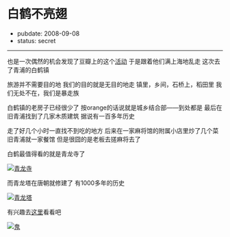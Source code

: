 # 白鹤不亮翅

- pubdate: 2008-09-08
- status: secret

--------------------------


也是一次偶然的机会发现了豆瓣上的这个[活动](http://www.douban.com/event/10188393/)
于是跟着他们满上海地乱走
这次去了青浦的白鹤镇

旅游并不需要目的地
我们的目的就是无目的地走
镇里，乡间，石桥上，稻田里
我们无处不在，我们是暴走族

白鹤镇的老房子已经很少了
按orange的话说就是城乡结合部——到处都是
最后在旧青浦找到了几家木质建筑
据说有一百多年历史

走了好几个小时一直找不到吃的地方
后来在一家麻将馆的附属小店里炒了几个菜
旧青浦就一家餐馆
但是很囧的是老板去搓麻将去了

白鹤最值得看的就是青龙寺了

[![青龙寺](http://farm4.static.flickr.com/3044/2839611995_b49813dbb6_m.jpg)](http://www.flickr.com/photos/popomore/2839611995/)

而青龙塔在唐朝就修建了
有1000多年的历史

[![青龙塔](http://farm4.static.flickr.com/3075/2839615073_d9f589755f_m.jpg)](http://www.flickr.com/photos/popomore/2839615073/)

有兴趣去[这里](http://www.douban.com/photos/album/11687646/)看看吧

[![鬼](http://farm4.static.flickr.com/3166/2840451336_19349b6f13_m.jpg)](http://www.flickr.com/photos/popomore/2840451336/)
